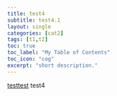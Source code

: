```yaml
---
title: test4
subtitle: test4.1
layout: single
categories: [cat2]
tags: [t1,t2]
toc: true
toc_label: "My Table of Contents"
toc_icon: "cog"
excerpt: "short description."
---
```

[testtest](#a1)
<a name="a1"></a><span>test4</span>